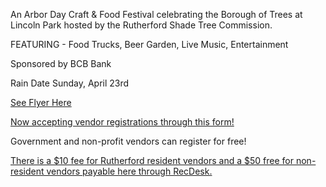  An Arbor Day Craft & Food Festival celebrating the Borough of Trees at Lincoln Park hosted by the Rutherford Shade Tree Commission.

FEATURING - Food Trucks, Beer Garden, Live Music, Entertainment

Sponsored by BCB Bank

Rain Date Sunday, April 23rd

[See Flyer Here](https://storage.googleapis.com/static.rutherford-nj.com/committees/shade-tree/ShadeTree_Treefest_2023.pdf)

[Now accepting vendor registrations through this form!](https://docs.google.com/forms/d/e/1FAIpQLSf7BbbPeserZekwe0m8BSMUwlrXa0K05bw5xTIMeHqhAdW-vw/viewform)

Government and non-profit vendors can register for free! 

[There is a $10 fee for Rutherford resident vendors and a $50 free for non-resident vendors payable here through RecDesk.](https://rutherfordnj.recdesk.com/Community/Program/Detail?programId=458)
